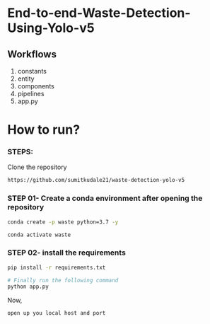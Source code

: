 # End-to-end-Waste-Detection-Using-Yolo-v5

## Workflows

1. constants
2. entity
3. components
4. pipelines
5. app.py


# How to run?
### STEPS:

Clone the repository

```bash
https://github.com/sumitkudale21/waste-detection-yolo-v5
```
### STEP 01- Create a conda environment after opening the repository

```bash
conda create -p waste python=3.7 -y
```

```bash
conda activate waste
```


### STEP 02- install the requirements
```bash
pip install -r requirements.txt
```


```bash
# Finally run the following command
python app.py
```

Now,
```bash
open up you local host and port
```



<!-- # AWS-CICD-Deployment-with-Github-Actions

## 1. Login to AWS console.

## 2. Create IAM user for deployment

	#with specific access

	1. EC2 access : It is virtual machine

	2. ECR: Elastic Container registry to save your docker image in aws


	#Description: About the deployment

	1. Build docker image of the source code

	2. Push your docker image to ECR

	3. Launch Your EC2 

	4. Pull Your image from ECR in EC2

	5. Lauch your docker image in EC2

	#Policy:

	1. AmazonEC2ContainerRegistryFullAccess

	2. AmazonEC2FullAccess

	
## 3. Create ECR repo to store/save docker image
    - Save the URI: 566373416292.dkr.ecr.ap-south-1.amazonaws.com/waste

	
## 4. Create EC2 machine (Ubuntu) 

## 5. Open EC2 and Install docker in EC2 Machine:
	
	
	#optinal

	sudo apt-get update -y

	sudo apt-get upgrade
	
	#required

	curl -fsSL https://get.docker.com -o get-docker.sh

	sudo sh get-docker.sh

	sudo usermod -aG docker ubuntu

	newgrp docker
	
# 6. Configure EC2 as self-hosted runner:
    setting>actions>runner>new self hosted runner> choose os> then run command one by one


# 7. Setup github secrets:

    AWS_ACCESS_KEY_ID=

    AWS_SECRET_ACCESS_KEY=

    AWS_REGION = us-east-1

    AWS_ECR_LOGIN_URI = demo>>  566373416292.dkr.ecr.ap-south-1.amazonaws.com

    ECR_REPOSITORY_NAME = simple-app




# AZURE-CICD-Deployment-with-Github-Actions

## Save pass:

s3cEZKH5yytiVnJ3h+eI3qhhzf9q1vNwEi6+q+WGdd+ACRCZ7JD6


## Run from terminal:

docker build -t chickenapp.azurecr.io/chicken:latest .

docker login chickenapp.azurecr.io

docker push chickenapp.azurecr.io/chicken:latest


## Deployment Steps:

1. Build the Docker image of the Source Code
2. Push the Docker image to Container Registry
3. Launch the Web App Server in Azure 
4. Pull the Docker image from the container registry to Web App server and run  -->